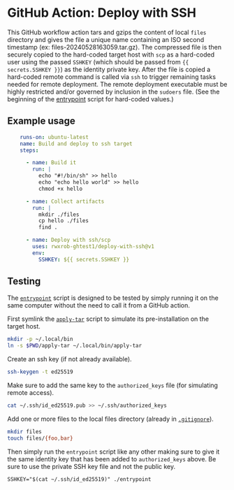 # GitHub Action: Deploy with SSH

This GitHub workflow action tars and gzips the content of local `files` directory and gives the file a unique name containing an ISO second timestamp (ex: files-20240528163059.tar.gz). The compressed file is then securely copied to the hard-coded target host with `scp` as a hard-coded user using the passed `SSHKEY` (which should be passed from `{{ secrets.SSHKEY }}`) as the identity private key. After the file is copied a hard-coded remote command is called via `ssh` to trigger remaining tasks needed for remote deployment. The remote deployment executable must be highly restricted and/or governed by inclusion in the `sudoers` file. (See the beginning of the [entrypoint](entrypoint) script for hard-coded values.)

## Example usage

```yaml
    runs-on: ubuntu-latest
    name: Build and deploy to ssh target
    steps:

      - name: Build it
        run: |
          echo "#!/bin/sh" >> hello
          echo "echo hello world" >> hello
          chmod +x hello

      - name: Collect artifacts
        run: |
          mkdir ./files
          cp hello ./files
          find .

      - name: Deploy with ssh/scp
        uses: rwxrob-ghtest1/deploy-with-ssh@v1
        env:
          SSHKEY: ${{ secrets.SSHKEY }}

```

## Testing

The [`entrypoint`](entrypoint) script is designed to be tested by simply running it on the same computer without the need to call it from a GitHub action.

First symlink the [`apply-tar`](apply-tar) script to simulate its pre-installation on the target host.

```sh
mkdir -p ~/.local/bin
ln -s $PWD/apply-tar ~/.local/bin/apply-tar
```

Create an ssh key (if not already available).

```sh
ssh-keygen -t ed25519
```

Make sure to add the same key to the `authorized_keys` file (for simulating remote access).

```sh
cat ~/.ssh/id_ed25519.pub >> ~/.ssh/authorized_keys
```

Add one or more files to the local files directory (already in [`.gitignore`](.gitignore)).

```sh
mkdir files
touch files/{foo,bar}
```

Then simply run the `entrypoint` script like any other making sure to give it the same identity key that has been added to `authorized_keys` above. Be sure to use the private SSH key file and not the public key.

```
SSHKEY="$(cat ~/.ssh/id_ed25519)" ./entrypoint
```
